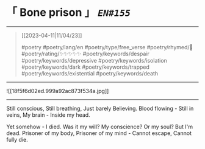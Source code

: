 # &#12300; Bone prison &#12301; *`EN#155`*

---

> [[2023-04-11|11/04/23]]
> 
> #poetry 
> #poetry/lang/en 
> #poetry/type/free_verse 
> #poetry/rhymed/🔴 
> #poetry/rating/✨✨✨✨✨ 
> #poetry/keywords/despair #poetry/keywords/depressive #poetry/keywords/isolation #poetry/keywords/dark #poetry/keywords/trapped #poetry/keywords/existential #poetry/keywords/death 

---

![[18f5f6d02ed.999a92ac873f534a.jpg]]

---

Still conscious,
Still breathing,
Just barely
Believing.
Blood flowing -
Still in veins,
My brain -
Inside my head.

Yet somehow -
I died.
Was it my will?
My conscience? 
Or my soul? 
But I'm dead.
Prisoner of my body,
Prisoner of my mind -
Cannot escape,
Cannot fully die.